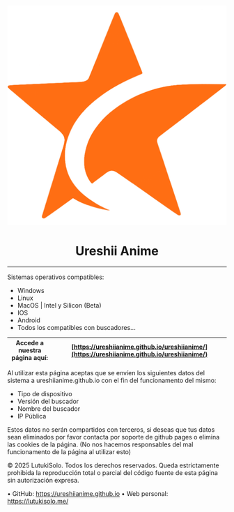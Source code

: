 <p align="center"><img src="img/logo.png" alt="icon"></p>

<h1 align="center">Ureshii Anime</h1>

[<p align="center">]()

---

Sistemas operativos compatibles:

- Windows 
- Linux
- MacOS | Intel y Silicon (Beta)
- IOS
- Android
- Todos los compatibles con buscadores...

 Accede a nuestra página aquí: | [https://ureshiianime.github.io/ureshiianime/](https://ureshiianime.github.io/ureshiianime/) |
| -------- | ---- |

Al utilizar esta página aceptas que se envíen los siguientes datos del sistema a ureshiianime.github.io con el fin del funcionamento del mismo:
- Tipo de dispositivo
- Versión del buscador
- Nombre del buscador
- IP Pública

Estos datos no serán compartidos con terceros, si deseas que tus datos sean eliminados por favor contacta por soporte de github pages o elimina las cookies de la página. (No nos hacemos responsables del mal funcionamento de la página al utilizar esto)

© 2025 LutukiSolo. Todos los derechos reservados.
Queda estrictamente prohibida la reproducción total o parcial del código fuente de esta página sin autorización expresa.

• GitHub: https://ureshiianime.github.io
• Web personal: https://lutukisolo.me/